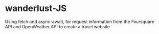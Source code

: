 # wanderlust-JS
Using fetch and async-await, for request information from the Foursquare API and OpenWeather API to create a travel website
